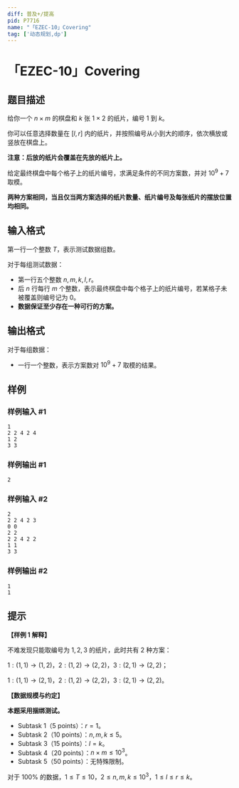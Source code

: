 ```yaml
---
diff: 普及+/提高
pid: P7716
name: "「EZEC-10」Covering"
tag: ['动态规划,dp']
---
```

# 「EZEC-10」Covering
## 题目描述

给你一个 $n\times m$ 的棋盘和 $k$ 张 $1\times 2$ 的纸片，编号 $1$ 到 $k$。

你可以任意选择数量在 $[l,r]$ 内的纸片，并按照编号从小到大的顺序，依次横放或竖放在棋盘上。

**注意：后放的纸片会覆盖在先放的纸片上。**

给定最终棋盘中每个格子上的纸片编号，求满足条件的不同方案数，并对 $10^9+7$ 取模。

**两种方案相同，当且仅当两方案选择的纸片数量、纸片编号及每张纸片的摆放位置均相同。**
## 输入格式

第一行一个整数 $T$，表示测试数据组数。

对于每组测试数据：

- 第一行五个整数 $n,m,k,l,r$。
- 后 $n$ 行每行 $m$ 个整数，表示最终棋盘中每个格子上的纸片编号，若某格子未被覆盖则编号记为 $0$。
- **数据保证至少存在一种可行的方案。**
## 输出格式

对于每组数据：

- 一行一个整数，表示方案数对 $10^9+7$ 取模的结果。
## 样例

### 样例输入 #1
```
1
2 2 4 2 4
1 2
3 3
```
### 样例输出 #1
```
2
```
### 样例输入 #2
```
2
2 2 4 2 3
0 0
2 2
2 2 4 2 2
1 1
3 3
```
### 样例输出 #2
```
1
1
```
## 提示

**【样例 1 解释】**

不难发现只能取编号为 $1,2,3$ 的纸片，此时共有 $2$ 种方案：

$1:(1,1)\to (1,2)$，$2:(1,2)\to (2,2)$，$3:(2,1)\to (2,2)$；

$1:(1,1)\to (2,1)$，$2:(1,2)\to (2,2)$，$3:(2,1)\to (2,2)$。

**【数据规模与约定】**

**本题采用捆绑测试。**

-  Subtask 1（5 points）：$r=1$。
-  Subtask 2（10 points）：$n,m,k\le 5$。
-  Subtask 3（15 points）：$l=k$。
-  Subtask 4（20 points）：$n\times m\le 10^3$。
-  Subtask 5（50 points）：无特殊限制。

对于 $100\%$ 的数据，$1\le T\le 10$，$2\le n,m,k\le 10^3$，$1\le l\le r\le k$。
